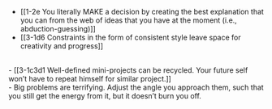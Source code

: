 - [[1-2e You literally MAKE a decision by creating the best explanation that you can from the web of ideas that you have at the moment (i.e., abduction-guessing)]]
- [[3-1d6 Constraints in the form of consistent style leave space for creativity and progress]]
<br>
- [[3-1c3d1 Well-defined mini-projects can be recycled. Your future self won’t have to repeat himself for similar project.]]
<br>
- Big problems are terrifying. Adjust the angle you approach them, such that you still get the energy from it, but it doesn’t burn you off.
